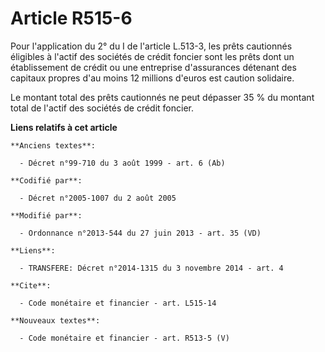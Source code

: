 # Article R515-6

Pour l'application du 2° du I de l'article    L.513-3, les prêts cautionnés éligibles à l'actif des sociétés de crédit
foncier sont les prêts dont un établissement de crédit ou une entreprise d'assurances détenant des capitaux propres d'au
moins 12 millions d'euros est caution solidaire. 

Le montant total des prêts cautionnés ne peut dépasser 35 % du montant total de l'actif des sociétés de crédit foncier.

**Liens relatifs à cet article**

	**Anciens textes**:

	  - Décret n°99-710 du 3 août 1999 - art. 6 (Ab)

	**Codifié par**:

	  - Décret n°2005-1007 du 2 août 2005

	**Modifié par**:

	  - Ordonnance n°2013-544 du 27 juin 2013 - art. 35 (VD)

	**Liens**:

	  - TRANSFERE: Décret n°2014-1315 du 3 novembre 2014 - art. 4

	**Cite**:

	  - Code monétaire et financier - art. L515-14

	**Nouveaux textes**:

	  - Code monétaire et financier - art. R513-5 (V)
